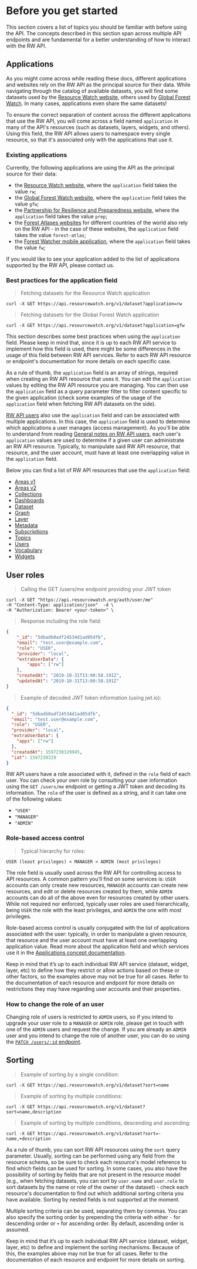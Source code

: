 # Before you get started

This section covers a list of topics you should be familiar with before using the API. The concepts described in this section span across multiple API endpoints and are fundamental for a better understanding of how to interact with the RW API.

## Applications

As you might come across while reading these docs, different applications and websites rely on the RW API as the principal source for their data. While navigating through the catalog of available datasets, you will find some datasets used by the [Resource Watch website](https://resourcewatch.org/), others used by [Global Forest Watch](https://www.globalforestwatch.org/). In many cases, applications even share the same datasets!

To ensure the correct separation of content across the different applications that use the RW API, you will come across a field named `application` in many of the API's resources (such as datasets, layers, widgets, and others). Using this field, the RW API allows users to namespace every single resource, so that it's associated only with the applications that use it.

### Existing applications

Currently, the following applications are using the API as the principal source for their data:

* the [Resource Watch website](https://resourcewatch.org/), where the `application` field takes the value `rw`;
* the [Global Forest Watch website](https://www.globalforestwatch.org/), where the `application` field takes the value `gfw`;
* the [Partnership for Resilience and Preparedness website](https://prepdata.org/), where the `application` field takes the value `prep`;
* the [Forest Atlases websites](https://www.wri.org/our-work/project/forest-atlases) for different countries of the world also rely on the RW API - in the case of these websites, the `application` field takes the value `forest-atlas`;
* the [Forest Watcher mobile application](https://forestwatcher.globalforestwatch.org/), where the `application` field takes the value `fw`;

If you would like to see your application added to the list of applications supported by the RW API, please contact us.

### Best practices for the application field

> Fetching datasets for the Resource Watch application

```shell
curl -X GET https://api.resourcewatch.org/v1/dataset?application=rw
```

> Fetching datasets for the Global Forest Watch application

```shell
curl -X GET https://api.resourcewatch.org/v1/dataset?application=gfw
```

This section describes some best practices when using the `application` field. Please keep in mind that, since it is up to each RW API service to implement how this field is used, there might be some differences in the usage of this field between RW API services. Refer to each RW API resource or endpoint's documentation for more details on each specific case.

As a rule of thumb, the `application` field is an array of strings, required when creating an RW API resource that uses it. You can edit the `application` values by editing the RW API resource you are managing. You can then use the `application` field as a query parameter filter to filter content specific to the given application (check some examples of the usage of the `application` field when fetching RW API datasets on the side).

[RW API users](/index-rw.html#user-management) also use the `application` field and can be associated with multiple applications. In this case, the `application` field is used to determine which applications a user manages (access management). As you'll be able to understand from reading [General notes on RW API users](#general-notes-on-rw-api-users), each user's `application` values are used to determine if a given user can administrate an RW API resource. Typically, to manipulate said RW API resource, that resource, and the user account, must have at least one overlapping value in the `application` field.

Below you can find a list of RW API resources that use the `application` field:

* [Areas v1](/index-rw.html#areas)
* [Areas v2](/index-rw.html#areas-v2)
* [Collections](/index-rw.html#collections)
* [Dashboards](/index-rw.html#dashboard)
* [Dataset](/index-rw.html#dataset7)
* [Graph](/index-rw.html#graph)
* [Layer](/index-rw.html#layer9)
* [Metadata](/index-rw.html#metadata14)
* [Subscriptions](/index-rw.html#subscriptions)
* [Topics](/index-rw.html#topic)
* [Users](/index-rw.html#user-management)
* [Vocabulary](/index-rw.html#vocabulary-and-tags)
* [Widgets](/index-rw.html#widget10)

## User roles

> Calling the GET /users/me endpoint providing your JWT token

```shell
curl -X GET "https://api.resourcewatch.org/auth/user/me"
-H "Content-Type: application/json"  -d \
-H "Authorization: Bearer <your-token>" \
```

> Response including the role field:

```json
{
    "_id": "5dbadb0adf24534d1ad05dfb",
    "email": "test.user@example.com",
    "role": "USER",
    "provider": "local",
    "extraUserData": {
        "apps": ["rw"]
    },
    "createdAt": "2019-10-31T13:00:58.191Z",
    "updatedAt": "2019-10-31T13:00:58.191Z"
}
```

> Example of decoded JWT token information (using jwt.io):

```json
{
  "_id": "5dbadb0adf24534d1ad05dfb",
  "email": "test.user@example.com",
  "role": "USER",
  "provider": "local",
  "extraUserData": {
    "apps": ["rw"]
  },
  "createdAt": 1597230329945,
  "iat": 1597230329
}
```

RW API users have a role associated with it, defined in the `role` field of each user. You can check your own role by consulting your user information using the `GET /users/me` endpoint or getting a JWT token and decoding its information. The `role` of the user is defined as a string, and it can take one of the following values:

* `"USER"`
* `"MANAGER"`
* `"ADMIN"`

### Role-based access control

> Typical hierarchy for roles:

```
USER (least privileges) < MANAGER < ADMIN (most privileges)
```

The role field is usually used across the RW API for controlling access to API resources. A common pattern you’ll find on some services is: `USER` accounts can only create new resources, `MANAGER` accounts can create new resources, and edit or delete resources created by them, while `ADMIN` accounts can do all of the above even for resources created by other users. While not required nor enforced, typically user roles are used hierarchically, being `USER` the role with the least privileges, and `ADMIN` the one with most privileges.

Role-based access control is usually conjugated with the list of applications associated with the user: typically, in order to manipulate a given resource, that resource and the user account must have at least one overlapping application value. Read more about the application field and which services use it in the [Applications concept documentation](/index-rw.html#applications).

Keep in mind that it’s up to each individual RW API service (dataset, widget, layer, etc) to define how they restrict or allow actions based on these or other factors, so the examples above may not be true for all cases. Refer to the documentation of each resource and endpoint for more details on restrictions they may have regarding user accounts and their properties.

### How to change the role of an user

Changing role of users is restricted to `ADMIN` users, so if you intend to upgrade your user role to a `MANAGER` or `ADMIN` role, please get in touch with one of the `ADMIN` users and request the change. If you are already an `ADMIN` user and you intend to change the role of another user, you can do so using the [`PATCH /users/:id` endpoint](/index-rw.html#update-another-user-39-s-account-details).

## Sorting

> Example of sorting by a single condition:

```shell
curl -X GET https://api.resourcewatch.org/v1/dataset?sort=name
```

> Example of sorting by multiple conditions:

```shell
curl -X GET https://api.resourcewatch.org/v1/dataset?sort=name,description
```

> Example of sorting by multiple conditions, descending and ascending:

```shell
curl -X GET https://api.resourcewatch.org/v1/dataset?sort=-name,+description
```

As a rule of thumb, you can sort RW API resources using the `sort` query parameter. Usually, sorting can be performed using any field from the resource schema, so be sure to check each resource's model reference to find which fields can be used for sorting. In some cases, you also have the possibility of sorting by fields that are not present in the resource model (e.g., when fetching datasets, you can sort by `user.name` and `user.role` to sort datasets by the name or role of the owner of the dataset) - check each resource's documentation to find out which additional sorting criteria you have available. Sorting by nested fields is not supported at the moment.

Multiple sorting criteria can be used, separating them by commas. You can also specify the sorting order by prepending the criteria with either `-` for descending order or `+` for ascending order. By default, ascending order is assumed.

Keep in mind that it’s up to each individual RW API service (dataset, widget, layer, etc) to define and implement the sorting mechanisms. Because of this, the examples above may not be true for all cases. Refer to the documentation of each resource and endpoint for more details on sorting.

<!-- ## Authentication

TODO

## Roles

TODO

## Environments

TODO

## Caching

TODO -->
